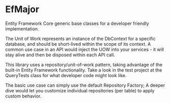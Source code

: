 # EfMajor
Entity Framework Core generic base classes for a developer friendly implementation.

The Unit of Work represents an instance of the DbContext for a specific database, and should be short-lived within the scope of its context. A common use case in an API would inject the UOW into your services - it will stay alive and then be disposed within each API call.

This library uses a repository/unit-of-work pattern, taking advantage of the built-in Entity Framework functionality. Take a look in the test project at the QueryTests class for what developer code might look like.

The basic use case can simply use the default Repository Factory; A deeper dive would let you customize individual repositories (per table) to apply custom behavior.
